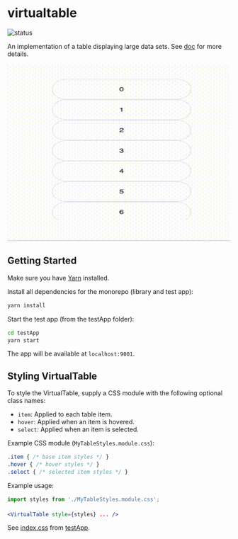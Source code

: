 # virtualtable

![status](https://github.com/krjakbrjak/virtualtable/workflows/React%20VirtualTable%20component%20CI/badge.svg)

An implementation of a table displaying large data sets. See [doc](./docs/doc.md) for more details.

<p align="center">
<img src="./testApp.gif" alt="VirtualTable demo" width="640" height="400" />
</p>

## Getting Started

Make sure you have [Yarn](https://classic.yarnpkg.com/en/docs/install/) installed.

Install all dependencies for the monorepo (library and test app):

```bash
yarn install
```

Start the test app (from the testApp folder):

```bash
cd testApp
yarn start
```

The app will be available at `localhost:9001`.

## Styling VirtualTable

To style the VirtualTable, supply a CSS module with the following optional class names:

- `item`: Applied to each table item.
- `hover`: Applied when an item is hovered.
- `select`: Applied when an item is selected.

Example CSS module (`MyTableStyles.module.css`):

```css
.item { /* base item styles */ }
.hover { /* hover styles */ }
.select { /* selected item styles */ }
```

Example usage:

```jsx
import styles from './MyTableStyles.module.css';

<VirtualTable style={styles} ... />
```

See [index.css](/testApp/src/index.css) from [testApp](/testApp/).
